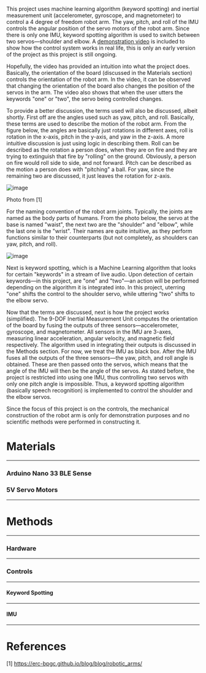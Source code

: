 This project uses machine learning algorithm (keyword spotting) and inertial measurement unit (accelerometer, gyroscope, and magnetometer) to control a 4 degree of freedom robot arm. The yaw, pitch, and roll of the IMU controls the angular position of the servo motors of the robot arm. Since there is only one IMU, keyword spotting algorithm is used to switch between two servos—shoulder and elbow. A [demonstration video](https://youtu.be/j8ZxJlxczAA) is included to show how the control system works in real life, this is only an early version of the project as this project is still ongoing.

Hopefully, the video has provided an intuition into what the project does. Basically, the orientation of the board (discussed in the Materials section) controls the orientation of the robot arm. In the video, it can be observed that changing the orientation of the board also changes the position of the servos in the arm. The video also shows that when the user utters the keywords "one" or "two", the servo being controlled changes.

To provide a better discussion, the terms used will also be discussed, albeit shortly. First off are the angles used such as yaw, pitch, and roll. Basically, these terms are used to describe the motion of the robot arm. From the figure below, the angles are basically just rotations in different axes, roll is rotation in the x-axis, pitch in the y-axis, and yaw in the z-axis. A more intuitive discussion is just using logic in describing them. Roll can be described as the rotation a person does, when they are on fire and they are trying to extinguish that fire by "rolling" on the ground. Obviously, a person on fire would roll side to side, and not forward. Pitch can be described as the motion a person does with "pitching" a ball. For yaw, since the remaining two are discussed, it just leaves the rotation for z-axis.

![image](https://user-images.githubusercontent.com/94373003/179172847-37362b06-c61e-4b38-af5f-744a9e4e9993.png)


Photo from [1]


For the naming convention of the robot arm joints. Typically, the joints are named as the body parts of humans. From the photo below, the servo at the base is named "waist", the next two are the "shoulder" and "elbow", while the last one is the "wrist". Their names are quite intuitive, as they perform functions similar to their counterparts (but not completely, as shoulders can yaw, pitch, and roll).

![image](https://user-images.githubusercontent.com/94373003/178113167-9c787558-f8b9-433b-8120-205c922ef88f.png)

Next is keyword spotting, which is a Machine Learning algorithm that looks for certain "keywords" in a stream of live audio. Upon detection of certain keywords—in this project, are "one" and "two"—an action will be performed depending on the algorithm it is integrated into. In this project, uterring "one" shifts the control to the shoulder servo, while uttering "two" shifts to the elbow servo.

Now that the terms are discussed, next is how the project works (simplified). The 9-DOF Inertial Measurement Unit computes the orientation of the board by fusing the outputs of three sensors—accelerometer, gyroscope, and magnetometer. All sensors in the IMU are 3-axes, measuring linear acceleration, angular velocity, and magnetic field respectively. The algorithm used in integrating their outputs is discussed in the Methods section. For now, we treat the IMU as black box. After the IMU fuses all the outputs of the three sensors—the yaw, pitch, and roll angle is obtained. These are then passed onto the servos, which means that the angle of the IMU will then be the angle of the servos. As stated before, the project is restricted into using one IMU, thus controlling two servos with only one pitch angle is impossible. Thus, a keyword spotting algorithm (basically speech recognition) is implemented to control the shoulder and the elbow servos.

Since the focus of this project is on the controls, the mechanical construction of the robot arm is only for demonstration purposes and no scientific methods were performed in constructing it.


# Materials
---
### Arduino Nano 33 BLE Sense

### 5V Servo Motors


---
# Methods
---
### Hardware
---
### Controls
---
#### Keyword Spotting
---
#### IMU
---
# References

[1] https://erc-bpgc.github.io/blog/blog/robotic_arms/
